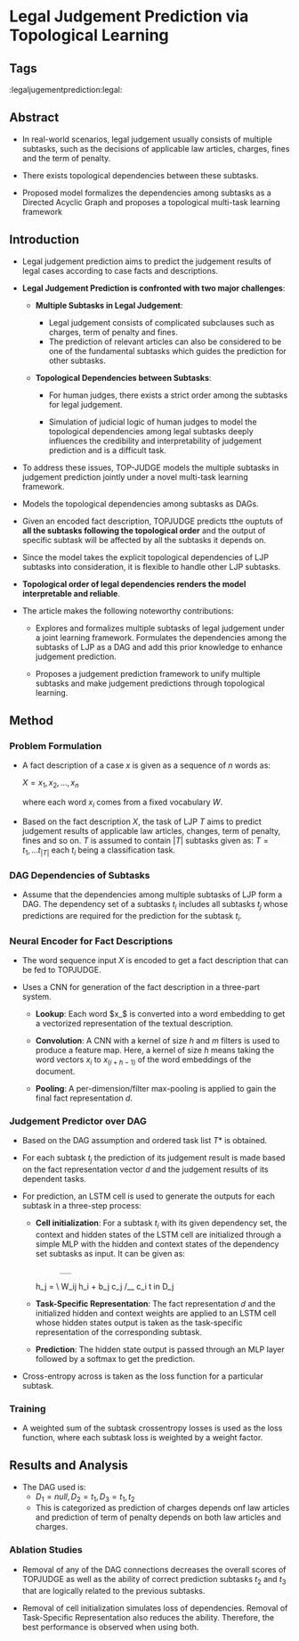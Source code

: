 # Legal Judgement Prediction via Topological Learning

## Tags

:legaljugementprediction:legal:

## Abstract

* In real-world scenarios, legal judgement usually consists of multiple subtasks, such as the decisions of applicable law articles, charges, fines and the term of penalty.

* There exists topological dependencies between these subtasks.

* Proposed model formalizes the dependencies among subtasks as a Directed Acyclic Graph and proposes a topological multi-task learning framework

## Introduction

* Legal judgement prediction aims to predict the judgement results of legal cases according to case facts and descriptions.

* **Legal Judgement Prediction is confronted with two major challenges**:
	
	* **Multiple Subtasks in Legal Judgement**:
		
		* Legal judgement consists of complicated subclauses such as charges, term of penalty and fines.
		* The prediction of relevant articles can also be considered to be one of the fundamental subtasks which guides the prediction for other subtasks.
		
	* **Topological Dependencies between Subtasks**:
		
		* For human judges, there exists a strict order among the subtasks for legal judgement.
		
		* Simulation of judicial logic of human judges to model the topological dependencies among legal subtasks deeply influences the credibility and interpretability of judgement prediction and is a difficult task.

* To address these issues, TOP-JUDGE models the multiple subtasks in judgement prediction jointly under a novel multi-task learning framework.

* Models the topological dependencies among subtasks as DAGs.

* Given an encoded fact description, TOPJUDGE predicts tthe ouptuts of **all the subtasks following the topological order** and the output of specific subtask will be affected by all the subtasks it depends on.

* Since the model takes the explicit topological dependencies of LJP subtasks into consideration, it is flexible to handle other LJP subtasks.

* **Topological order of legal dependencies renders the model interpretable and reliable**.

* The article makes the following noteworthy contributions:
	* Explores and formalizes multiple subtasks of legal judgement under a joint learning framework. Formulates the dependencies among the subtasks of LJP as a DAG and add this prior knowledge to enhance judgement prediction.
	
	* Proposes a judgement prediction framework to unify multiple subtasks and make judgement predictions through topological learning.

## Method

### Problem Formulation

* A fact description of a case $x$ is given as a sequence of $n$ words as:
	
	$X = {x_1, x_2, ..., x_n}$
	
  where each word $x_i$ comes from a fixed vocabulary $W$.
  
* Based on the fact description $X$, the task of LJP $T$ aims to predict judgement results of applicable law articles, changes, term of penalty, fines and so on. $T$ is assumed to contain $|T|$ subtasks given as: $T = {t_1, ... t_|T|}$ each $t_i$ being a classification task.

### DAG Dependencies of Subtasks

* Assume that the dependencies among multiple subtasks of LJP form a DAG. The dependency set of a subtasks $t_i$ includes all subtasks $t_j$ whose predictions are required for the prediction for the subtask $t_i$.

### Neural Encoder for Fact Descriptions

* The word sequence input $X$ is encoded to get a fact description that can be fed to TOPJUDGE.

* Uses a CNN for generation of the fact description in a three-part system.
	
	* **Lookup**: Each word $x_$ is converted into a word embedding to get a vectorized representation of the textual description.
	
	* **Convolution**: A CNN with a kernel of size $h$ and $m$ filters is used to produce a feature map. Here, a kernel of size $h$ means taking the word vectors $x_i$ to $x_(i+h-1)$ of the word embeddings of the document.
	
	* **Pooling**: A per-dimension/filter max-pooling is applied to gain the final fact representation $d$.

### Judgement Predictor over DAG

* Based on the DAG assumption and ordered task list $T*$ is obtained.

* For each subtask $t_j$ the prediction of its judgement result is made based on the fact representation vector $d$ and the judgement results of its dependent tasks.

* For prediction, an LSTM cell is used to generate the outputs for each subtask in a three-step process:
	
	* **Cell initialization**: For a subtask $t_i$ with its given dependency set, the context and hidden states of the LSTM cell are initialized through a simple MLP with the hidden and context states of the dependency set subtasks as input. It can be given as:
	
		 	 	___		  	  	
		 h_j  =	\		W_ij  h_i + b_j
		 c_j    /__			  c_i 
				t in D_j
	
	* **Task-Specific Representation**: The fact representation $d$ and the initialized hidden and context weights are applied to an LSTM cell whose hidden states output is taken as the task-specific representation of the corresponding subtask.
	
	* **Prediction**: The hidden state output is passed through an MLP layer followed by a softmax to get the prediction.

* Cross-entropy across is taken as the loss function for a particular subtask.

### Training

* A weighted sum of the subtask crossentropy losses is used as the loss function, where each subtask loss is weighted by a weight factor.

## Results and Analysis

* The DAG used is:
	* $D_1 = null, D_2 = {t_1}, D_3 = {t_1, t_2}$
	* This is categorized as prediction of charges depends onf law articles and prediction of term of penalty depends on both law articles and charges.

### Ablation Studies

* Removal of any of the DAG connections decreases the overall scores of TOPJUDGE as well as the ability of correct prediction subtasks $t_2$ and $t_3$ that are logically related to the previous subtasks.

* Removal of cell initialization simulates loss of dependencies. Removal of Task-Specific Representation also reduces the ability. Therefore, the best performance is observed when using both.
